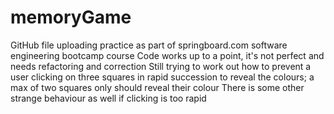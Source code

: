 # memoryGame
GitHub file uploading practice as part of springboard.com software engineering bootcamp course
Code works up to a point, it's not perfect and needs refactoring and correction
Still trying to work out how to prevent a user clicking on three squares in rapid succession to reveal the colours; a max of two squares only should reveal their colour
There is some other strange behaviour as well if clicking is too rapid
